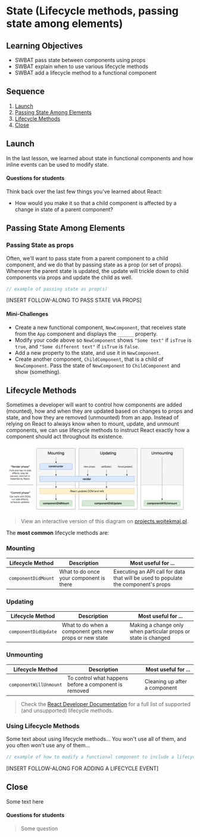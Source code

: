 # State (Lifecycle methods, passing state among elements)

## Learning Objectives

- SWBAT pass state between components using props
- SWBAT explain when to use various lifecycle methods
- SWBAT add a lifecycle method to a functional component

## Sequence

1. [Launch](#launch)
2. [Passing State Among Elements](#passing-state-among-elements)
3. [Lifecycle Methods](#lifecycle-methods)
4. [Close](#close)

## Launch

In the last lesson, we learned about state in functional components and how inline events can be used to modify state.

#### Questions for students

Think back over the last few things you've learned about React:

- How would you make it so that a child component is affected by a change in state of a parent component?

## Passing State Among Elements

### Passing State as props

Often, we'll want to pass state from a parent component to a child component, and we do that by passing state as a prop (or set of props). Whenever the parent state is updated, the update will trickle down to child components via props and update the child as well.

```js
// example of passing state as prop(s)
```

[INSERT FOLLOW-ALONG TO PASS STATE VIA PROPS]

#### Mini-Challenges

- Create a new functional component, `NewComponent`, that receives state from the `App` component and displays the `______` property.
- Modify your code above so `NewComponent` shows `"Some text"` if `isTrue` is `true`, and `"Some different text"` if `isTrue` is `false`.
- Add a new property to the state, and use it in `NewComponent`.
- Create another component, `ChildComponent`, that is a child of `NewComponent`. Pass the state of `NewComponent` to `ChildComponent` and show (something).

## Lifecycle Methods

Sometimes a developer will want to control how components are added (mounted), how and when they are updated based on changes to props and state, and how they are removed (unmounted) from an app. Instead of relying on React to always know when to mount, update, and unmount components, we can use lifecycle methods to instruct React exactly how a component should act throughout its existence.

![Common React Lifecycle Methods](../img/react-lifecycle-methods.png)

> View an interactive version of this diagram on [projects.wojtekmaj.pl](http://projects.wojtekmaj.pl/react-lifecycle-methods-diagram/).

The **most common** lifecycle methods are:

### Mounting

| Lifecycle Method | Description | Most useful for ... |
| :---: | --- | --- |
| `componentDidMount` | What to do once your component is there | Executing an API call for data that will be used to populate the component's props |

### Updating

| Lifecycle Method | Description | Most useful for ... |
| :---: | --- | --- |
| `componentDidUpdate` | What to do when a component gets new props or new state | Making a change only when particular props or state is changed |

### Unmounting

| Lifecycle Method | Description | Most useful for ... |
| :---: | --- | --- |
| `componentWillUnmount` | To control what happens before a component is removed | Cleaning up after a component |

> Check the [React Developer Documentation](https://reactjs.org/docs/react-component.html) for a full list of supported (and unsupported) lifecycle methods.

### Using Lifecycle Methods

Some text about using lifecycle methods... You won't use all of them, and you often won't use any of them...

```js
// example of how to modify a functional component to include a lifecycle method
```

[INSERT FOLLOW-ALONG FOR ADDING A LIFECYCLE EVENT]

## Close

Some text here

#### Questions for students

> Some question
